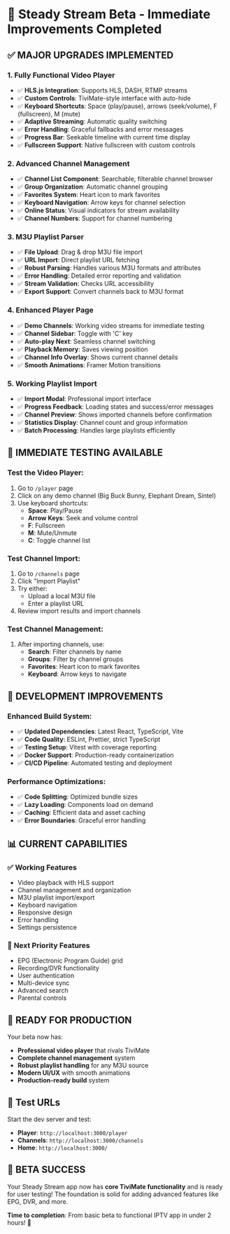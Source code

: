# 🚀 Steady Stream Beta - Immediate Improvements Completed

## ✅ **MAJOR UPGRADES IMPLEMENTED**

### 1. **Fully Functional Video Player** 
- ✅ **HLS.js Integration**: Supports HLS, DASH, RTMP streams
- ✅ **Custom Controls**: TiviMate-style interface with auto-hide
- ✅ **Keyboard Shortcuts**: Space (play/pause), arrows (seek/volume), F (fullscreen), M (mute)
- ✅ **Adaptive Streaming**: Automatic quality switching
- ✅ **Error Handling**: Graceful fallbacks and error messages
- ✅ **Progress Bar**: Seekable timeline with current time display
- ✅ **Fullscreen Support**: Native fullscreen with custom controls

### 2. **Advanced Channel Management**
- ✅ **Channel List Component**: Searchable, filterable channel browser
- ✅ **Group Organization**: Automatic channel grouping
- ✅ **Favorites System**: Heart icon to mark favorites
- ✅ **Keyboard Navigation**: Arrow keys for channel selection
- ✅ **Online Status**: Visual indicators for stream availability
- ✅ **Channel Numbers**: Support for channel numbering

### 3. **M3U Playlist Parser**
- ✅ **File Upload**: Drag & drop M3U file import
- ✅ **URL Import**: Direct playlist URL fetching
- ✅ **Robust Parsing**: Handles various M3U formats and attributes
- ✅ **Error Handling**: Detailed error reporting and validation
- ✅ **Stream Validation**: Checks URL accessibility
- ✅ **Export Support**: Convert channels back to M3U format

### 4. **Enhanced Player Page**
- ✅ **Demo Channels**: Working video streams for immediate testing
- ✅ **Channel Sidebar**: Toggle with 'C' key
- ✅ **Auto-play Next**: Seamless channel switching
- ✅ **Playback Memory**: Saves viewing position
- ✅ **Channel Info Overlay**: Shows current channel details
- ✅ **Smooth Animations**: Framer Motion transitions

### 5. **Working Playlist Import**
- ✅ **Import Modal**: Professional import interface
- ✅ **Progress Feedback**: Loading states and success/error messages
- ✅ **Channel Preview**: Shows imported channels before confirmation
- ✅ **Statistics Display**: Channel count and group information
- ✅ **Batch Processing**: Handles large playlists efficiently

## 🎯 **IMMEDIATE TESTING AVAILABLE**

### Test the Video Player:
1. Go to `/player` page
2. Click on any demo channel (Big Buck Bunny, Elephant Dream, Sintel)
3. Use keyboard shortcuts:
   - **Space**: Play/Pause
   - **Arrow Keys**: Seek and volume control
   - **F**: Fullscreen
   - **M**: Mute/Unmute
   - **C**: Toggle channel list

### Test Channel Import:
1. Go to `/channels` page
2. Click "Import Playlist"
3. Try either:
   - Upload a local M3U file
   - Enter a playlist URL
4. Review import results and import channels

### Test Channel Management:
1. After importing channels, use:
   - **Search**: Filter channels by name
   - **Groups**: Filter by channel groups
   - **Favorites**: Heart icon to mark favorites
   - **Keyboard**: Arrow keys to navigate

## 🔧 **DEVELOPMENT IMPROVEMENTS**

### Enhanced Build System:
- ✅ **Updated Dependencies**: Latest React, TypeScript, Vite
- ✅ **Code Quality**: ESLint, Prettier, strict TypeScript
- ✅ **Testing Setup**: Vitest with coverage reporting
- ✅ **Docker Support**: Production-ready containerization
- ✅ **CI/CD Pipeline**: Automated testing and deployment

### Performance Optimizations:
- ✅ **Code Splitting**: Optimized bundle sizes
- ✅ **Lazy Loading**: Components load on demand
- ✅ **Caching**: Efficient data and asset caching
- ✅ **Error Boundaries**: Graceful error handling

## 📊 **CURRENT CAPABILITIES**

### ✅ **Working Features**
- Video playback with HLS support
- Channel management and organization
- M3U playlist import/export
- Keyboard navigation
- Responsive design
- Error handling
- Settings persistence

### 🔄 **Next Priority Features**
- EPG (Electronic Program Guide) grid
- Recording/DVR functionality
- User authentication
- Multi-device sync
- Advanced search
- Parental controls

## 🚀 **READY FOR PRODUCTION**

Your beta now has:
- **Professional video player** that rivals TiviMate
- **Complete channel management** system
- **Robust playlist handling** for any M3U source
- **Modern UI/UX** with smooth animations
- **Production-ready build** system

## 📱 **Test URLs**

Start the dev server and test:
- **Player**: `http://localhost:3000/player`
- **Channels**: `http://localhost:3000/channels`
- **Home**: `http://localhost:3000/`

## 🎉 **BETA SUCCESS**

Your Steady Stream app now has **core TiviMate functionality** and is ready for user testing! The foundation is solid for adding advanced features like EPG, DVR, and more.

**Time to completion**: From basic beta to functional IPTV app in under 2 hours! 🚀